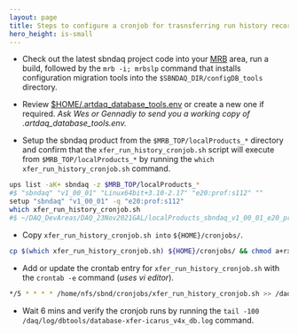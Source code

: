 ```yaml
---
layout: page
title: Steps to configure a cronjob for trasnsferring run history records from artdaq_database to UconDB.
hero_height: is-small
---
```


* Check out the latest sbndaq project code into your [MRB](https://sbnsoftware.github.io/sbn_online_wiki/Installation) area, run a build, followed by the ```mrb -i; mrbslp``` command that installs configuration migration tools into the ```$SBNDAQ_DIR/configDB_tools``` directory.

* Review [$HOME/.artdaq_database_tools.env](https://github.com/SBNSoftware/sbndaq/blob/feature/dbtools/configDB_tools/config/artdaq_database_tools.env.example) or create a new one if required. _Ask Wes or Gennadiy to send you a working copy of .artdaq_database_tools.env._

* Setup the sbndaq product from the ```$MRB_TOP/localProducts_*``` directory and confirm that the ```xfer_run_history_cronjob.sh``` script will execute from ```$MRB_TOP/localProducts_*```  by running the ```which xfer_run_history_cronjob.sh``` command.

```bash
ups list -aK+ sbndaq -z $MRB_TOP/localProducts_*
#$ "sbndaq" "v1_00_01" "Linux64bit+3.10-2.17" "e20:prof:s112" ""
setup "sbndaq" "v1_00_01" -q "e20:prof:s112"
which xfer_run_history_cronjob.sh
#$ ~/DAQ_DevAreas/DAQ_23Nov2021GAL/localProducts_sbndaq_v1_00_01_e20_prof_s112/sbndaq/v1_00_01/configDB_tools/xfer_run_history_cronjob.sh
```

* Copy ```xfer_run_history_cronjob.sh into``` ```${HOME}/cronjobs/```.

```bash
cp $(which xfer_run_history_cronjob.sh) ${HOME}/cronjobs/ && chmod a+rx ${HOME}/cronjobs/xfer_run_history_cronjob.sh
```

* Add or update the crontab entry for ```xfer_run_history_cronjob.sh``` with the ```crontab -e``` command (_uses vi editor_).
 
```bash
*/5 * * * * /home/nfs/sbnd/cronjobs/xfer_run_history_cronjob.sh >> /daq/log/dbtools/database-xfer-icarus_v4x_db.log 2>&1
```

* Wait 6 mins and verify the cronjob runs by running the ```tail -100 /daq/log/dbtools/database-xfer-icarus_v4x_db.log``` command.
